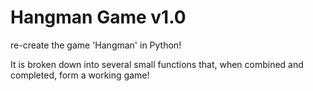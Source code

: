 # Hangman Game v1.0

re-create the game 'Hangman' in Python!

It is broken down into several small functions that, when combined and
completed, form a working game!